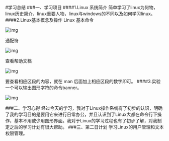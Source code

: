 #学习总结
###一、学习项目
####1.Linux 系统简介
简单学习了linux为何物，linux历史简介，linux重要人物，linux与windows的不同以及如何学习linux。
####2.Linux基本概念及操作
Linux 基本命令

![img](http://a1.qpic.cn/psb?/V10S7fIE3gV07D/igSCFBqRNNmIh8OxYZzLh59960KhovDxx5g1tHstYT4!/m/dIQAAAAAAAAAnull&bo=HQKyAR0CsgEDCSw!&rf=photolist&t=5)

通配符

![img](http://a3.qpic.cn/psb?/V10S7fIE3gV07D/rpDXwD6IlBvOh*7l6iQWqldS1FMAHEEk91drKdaSASU!/m/dD4BAAAAAAAAnull&bo=FAIrARQCKwEDCSw!&rf=photolist&t=5)

查看帮助文档

![img](http://a3.qpic.cn/psb?/V10S7fIE3gV07D/ynxidaHycVrRdQFzewwxxldxFSxgqfHZOdSbid9zbzw!/m/dD4BAAAAAAAAnull&bo=ngFRAZ4BUQEDCSw!&rf=photolist&t=5)

要查看相应区段的内容，就在 man 后面加上相应区段的数字即可。
####3.实验
一个可以输出图形字符的命令banner。

![img](http://a3.qpic.cn/psb?/V10S7fIE3gV07D/drYgcvAvJhk3Hjx6Y94WIT3ZVXrmMpdXJj8JNMW0ENM!/m/dLYAAAAAAAAAnull&bo=JwK7AScCuwEDCSw!&rf=photolist&t=5)

###二、学习心得
经过今天的学习，我对于Linux操作系统有了初步的认识，明确了我的学习目的是要用它来进行日常办公，并且认识到了Linux大都在命令行下操作，基本不用或少用图形界面。我对于Linux的学习过程也有了初步了解，对我制定之后的学习计划有很大帮助。
###三、第二日计划
学习Linux的用户管理和文本权限管理。